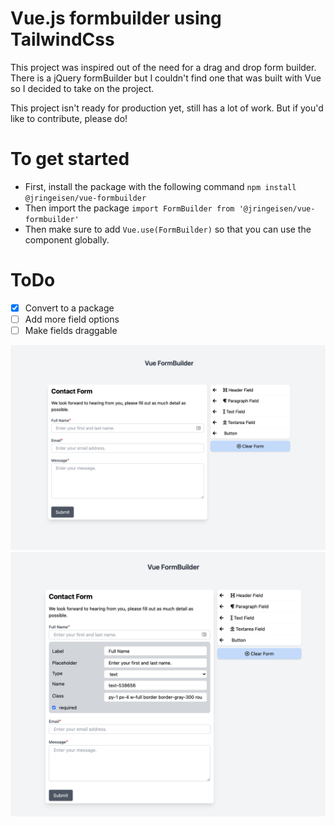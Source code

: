 # Vue.js formbuilder using TailwindCss

This project was inspired out of the need for a drag and drop form builder. There is a jQuery formBuilder but I couldn't find one that was built with Vue so I decided to take on the project.

This project isn't ready for production yet, still has a lot of work. But if you'd like to contribute, please do!

# To get started
- First, install the package with the following command `npm install @jringeisen/vue-formbuilder`
- Then import the package `import FormBuilder from '@jringeisen/vue-formbuilder'`
- Then make sure to add `Vue.use(FormBuilder)` so that you can use the component globally.

# ToDo
- [X] Convert to a package
- [ ] Add more field options
- [ ] Make fields draggable

<img src="public/images/contact-form.png">
<img src="public/images/edit-contact-form.png">
